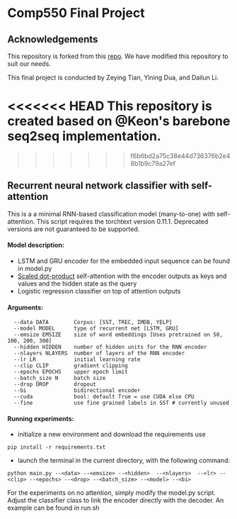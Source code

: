# Comp550 Final Project

## Acknowledgements

This repository is forked from this [repo](https://github.com/mttk/rnn-classifier). We have modified this repository to
suit our needs.

This final project is conducted by Zeying Tian, Yining Dua, and Dailun Li.

<<<<<<< HEAD
This repository is created based on @Keon's barebone seq2seq implementation.
=======
>>>>>>> f6b6bd2a75c38e44d736376b2e48b1b9c79a27ef
## Recurrent neural network classifier with self-attention

This is a a minimal RNN-based classification model (many-to-one) with self-attention. This script requires the torchtext
version 0.11.1. Deprecated versions are not guaranteed to be supported.

#### Model description:

- LSTM and GRU encoder for the embedded input sequence can be found in model.py
- [Scaled dot-product](https://arxiv.org/pdf/1706.03762.pdf) self-attention with the encoder outputs as keys and values
  and the hidden state as the query
- Logistic regression classifier on top of attention outputs

#### Arguments:

```
  --data DATA        Corpus: [SST, TREC, IMDB, YELP]
  --model MODEL      type of recurrent net [LSTM, GRU]
  --emsize EMSIZE    size of word embeddings [Uses pretrained on 50, 100, 200, 300]
  --hidden HIDDEN    number of hidden units for the RNN encoder
  --nlayers NLAYERS  number of layers of the RNN encoder
  --lr LR            initial learning rate
  --clip CLIP        gradient clipping
  --epochs EPOCHS    upper epoch limit
  --batch_size N     batch size
  --drop DROP        dropout
  --bi               bidirectional encoder
  --cuda             bool: default True = use CUDA else CPU
  --fine             use fine grained labels in SST # currently unused
```

#### Running experiments:

- initialize a new environment and download the requirements use

```
pip install -r requirements.txt
```

- launch the terminal in the current directory, with the following command:

```
python main.py --<data> --<emsize> --<hidden>  --<nlayers>  --<lr> --<clip> --<epochs> --<drop> --<batch_size> --<model> --<bi>
```

For the experiments on no attention, simply modify the model.py script. Adjust the classifier class to link the encoder
directly with the decoder. An example can be found in run.sh
